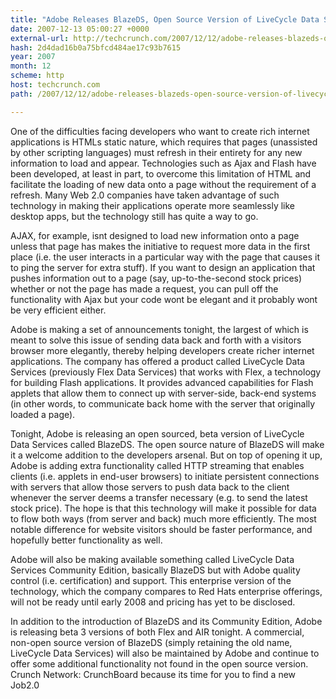 ```yaml
---
title: "Adobe Releases BlazeDS, Open Source Version of LiveCycle Data Services"
date: 2007-12-13 05:00:27 +0000
external-url: http://techcrunch.com/2007/12/12/adobe-releases-blazeds-open-source-version-of-livecycle-data-services/
hash: 2d4dad16b0a75bfcd484ae17c93b7615
year: 2007
month: 12
scheme: http
host: techcrunch.com
path: /2007/12/12/adobe-releases-blazeds-open-source-version-of-livecycle-data-services/

---
```


One of the difficulties facing developers who want to create rich internet applications is HTMLs static nature, which requires that pages (unassisted by other scripting languages) must refresh in their entirety for any new information to load and appear. Technologies such as Ajax and Flash have been developed, at least in part, to overcome this limitation of HTML and facilitate the loading of new data onto a page without the requirement of a refresh. Many Web 2.0 companies have taken advantage of such technology in making their applications operate more seamlessly like desktop apps, but the technology still has quite a way to go. 

AJAX, for example, isnt designed to load new information onto a page unless that page has makes the initiative to request more data in the first place (i.e. the user interacts in a particular way with the page that causes it to ping the server for extra stuff). If you want to design an application that pushes information out to a page (say, up-to-the-second stock prices) whether or not the page has made a request, you can pull off the functionality with Ajax but your code wont be elegant and it probably wont be very efficient either.

Adobe is making a set of announcements tonight, the largest of which is meant to solve this issue of sending data back and forth with a visitors browser more elegantly, thereby helping developers create richer internet applications. The company has offered a product called LiveCycle Data Services (previously Flex Data Services) that works with Flex, a technology for building Flash applications. It provides advanced capabilities for Flash applets that allow them to connect up with server-side, back-end systems (in other words, to communicate back home with the server that originally loaded a page).

Tonight, Adobe is releasing an open sourced, beta version of LiveCycle Data Services called BlazeDS. The open source nature of BlazeDS will make it a welcome addition to the developers arsenal. But on top of opening it up, Adobe is adding extra functionality called HTTP streaming that enables clients (i.e. applets in end-user browsers) to initiate persistent connections with servers that allow those servers to push data back to the client whenever the server deems a transfer necessary (e.g. to send the latest stock price). The hope is that this technology will make it possible for data to flow both ways (from server and back) much more efficiently. The most notable difference for website visitors should be faster performance, and hopefully better functionality as well.

Adobe will also be making available something called LiveCycle Data Services Community Edition, basically BlazeDS but with Adobe quality control (i.e. certification) and support. This enterprise version of the technology, which the company compares to Red Hats enterprise offerings, will not be ready until early 2008 and pricing has yet to be disclosed.

In addition to the introduction of BlazeDS and its Community Edition, Adobe is releasing beta 3 versions of both Flex and AIR tonight. A commercial, non-open source version of BlazeDS (simply retaining the old name, LiveCycle Data Services) will also be maintained by Adobe and continue to offer some additional functionality not found in the open source version.
Crunch Network:  CrunchBoard because its time for you to find a new Job2.0
